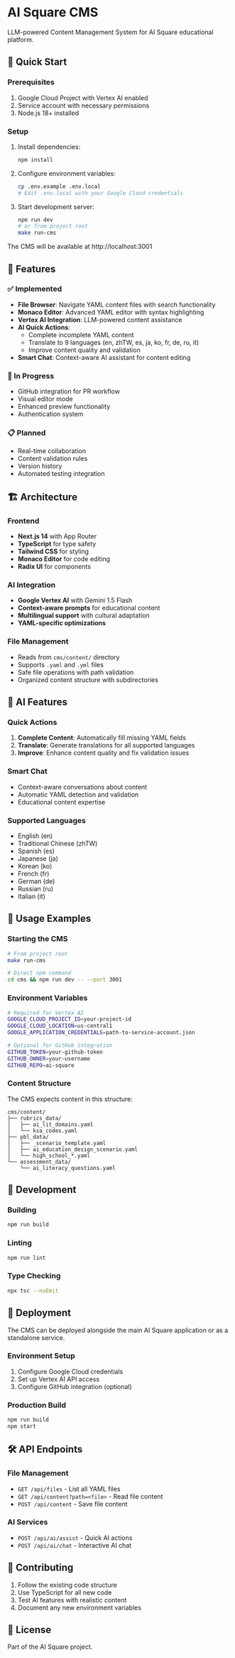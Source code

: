 # AI Square CMS

LLM-powered Content Management System for AI Square educational platform.

## 🚀 Quick Start

### Prerequisites

1. Google Cloud Project with Vertex AI enabled
2. Service account with necessary permissions
3. Node.js 18+ installed

### Setup

1. Install dependencies:
   ```bash
   npm install
   ```

2. Configure environment variables:
   ```bash
   cp .env.example .env.local
   # Edit .env.local with your Google Cloud credentials
   ```

3. Start development server:
   ```bash
   npm run dev
   # or from project root
   make run-cms
   ```

The CMS will be available at http://localhost:3001

## 🌟 Features

### ✅ Implemented
- **File Browser**: Navigate YAML content files with search functionality
- **Monaco Editor**: Advanced YAML editor with syntax highlighting
- **Vertex AI Integration**: LLM-powered content assistance
- **AI Quick Actions**:
  - Complete incomplete YAML content
  - Translate to 9 languages (en, zhTW, es, ja, ko, fr, de, ru, it)
  - Improve content quality and validation
- **Smart Chat**: Context-aware AI assistant for content editing

### 🚧 In Progress
- GitHub integration for PR workflow
- Visual editor mode
- Enhanced preview functionality
- Authentication system

### 📋 Planned
- Real-time collaboration
- Content validation rules
- Version history
- Automated testing integration

## 🏗️ Architecture

### Frontend
- **Next.js 14** with App Router
- **TypeScript** for type safety
- **Tailwind CSS** for styling
- **Monaco Editor** for code editing
- **Radix UI** for components

### AI Integration
- **Google Vertex AI** with Gemini 1.5 Flash
- **Context-aware prompts** for educational content
- **Multilingual support** with cultural adaptation
- **YAML-specific optimizations**

### File Management
- Reads from `cms/content/` directory
- Supports `.yaml` and `.yml` files
- Safe file operations with path validation
- Organized content structure with subdirectories

## 🤖 AI Features

### Quick Actions
1. **Complete Content**: Automatically fill missing YAML fields
2. **Translate**: Generate translations for all supported languages
3. **Improve**: Enhance content quality and fix validation issues

### Smart Chat
- Context-aware conversations about content
- Automatic YAML detection and validation
- Educational content expertise

### Supported Languages
- English (en)
- Traditional Chinese (zhTW)
- Spanish (es)
- Japanese (ja)
- Korean (ko)
- French (fr)
- German (de)
- Russian (ru)
- Italian (it)

## 📝 Usage Examples

### Starting the CMS
```bash
# From project root
make run-cms

# Direct npm command
cd cms && npm run dev -- --port 3001
```

### Environment Variables
```bash
# Required for Vertex AI
GOOGLE_CLOUD_PROJECT_ID=your-project-id
GOOGLE_CLOUD_LOCATION=us-central1
GOOGLE_APPLICATION_CREDENTIALS=path-to-service-account.json

# Optional for GitHub integration
GITHUB_TOKEN=your-github-token
GITHUB_OWNER=your-username
GITHUB_REPO=ai-square
```

### Content Structure
The CMS expects content in this structure:
```
cms/content/
├── rubrics_data/
│   ├── ai_lit_domains.yaml
│   └── ksa_codes.yaml
├── pbl_data/
│   ├── _scenario_template.yaml
│   ├── ai_education_design_scenario.yaml
│   └── high_school_*.yaml
└── assessment_data/
    └── ai_literacy_questions.yaml
```

## 🔧 Development

### Building
```bash
npm run build
```

### Linting
```bash
npm run lint
```

### Type Checking
```bash
npx tsc --noEmit
```

## 🚀 Deployment

The CMS can be deployed alongside the main AI Square application or as a standalone service.

### Environment Setup
1. Configure Google Cloud credentials
2. Set up Vertex AI API access
3. Configure GitHub integration (optional)

### Production Build
```bash
npm run build
npm start
```

## 🛠️ API Endpoints

### File Management
- `GET /api/files` - List all YAML files
- `GET /api/content?path=<file>` - Read file content
- `POST /api/content` - Save file content

### AI Services
- `POST /api/ai/assist` - Quick AI actions
- `POST /api/ai/chat` - Interactive AI chat

## 🤝 Contributing

1. Follow the existing code structure
2. Use TypeScript for all new code
3. Test AI features with realistic content
4. Document any new environment variables

## 📄 License

Part of the AI Square project.